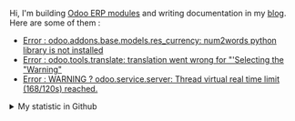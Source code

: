 Hi, I'm building [Odoo ERP modules](https://apps.odoo.com/apps/browse?repo_maintainer_id=276647) and writing documentation in my [blog](https://blog.altela.net). Here are some of them :
<!-- BLOG-POST-LIST:START -->
- [Error : odoo.addons.base.models.res_currency: num2words python library is not installed](https://blog.altela.net/2023/01/error-odooaddonsbasemodelsrescurrency.html)
- [Error : odoo.tools.translate: translation went wrong for &quot;&#39;Selecting the &quot;Warning&quot;](https://blog.altela.net/2023/01/error-odootoolstranslate-translation.html)
- [Error : WARNING ? odoo.service.server: Thread virtual real time limit &lpar;168/120s&rpar; reached.](https://blog.altela.net/2023/01/error-warning-odooserviceserver-thread.html)
<!-- BLOG-POST-LIST:END -->


<details>
    <summary>My statistic in Github</summary>
<div>

<img height="154" src="https://github-readme-stats.vercel.app/api?username=altela&count_private=true&theme=github_dark&hide_border=true&show_icons=true&include_all_commits=true&hide_rank=false&custom_title=Activity%20On%20GitHub" />
  
<img height="154" src="https://github-readme-stats.vercel.app/api/top-langs/?username=altela&layout=compact&theme=github_dark&&langs_count=10&hide_border=true&custom_title=Repository's%20Composition%20Languages" />
</div>
    
<!--START_SECTION:waka-->

```text
Python             5 hrs 38 mins   █████████████▒░░░░░░░░░░░   53.75 %
XML                2 hrs 55 mins   ███████░░░░░░░░░░░░░░░░░░   27.87 %
SCSS               1 hr 7 mins     ██▓░░░░░░░░░░░░░░░░░░░░░░   10.69 %
JavaScript         16 mins         ▓░░░░░░░░░░░░░░░░░░░░░░░░   02.69 %
textmate           10 mins         ▒░░░░░░░░░░░░░░░░░░░░░░░░   01.65 %
Text               9 mins          ▒░░░░░░░░░░░░░░░░░░░░░░░░   01.53 %
```

<!--END_SECTION:waka-->

</details>

<!-- Waka documentation : https://medium.com/@JakenH/show-off-your-coding-stats-on-your-github-profile-using-wakatime-ce3ceb1063b5 -->
